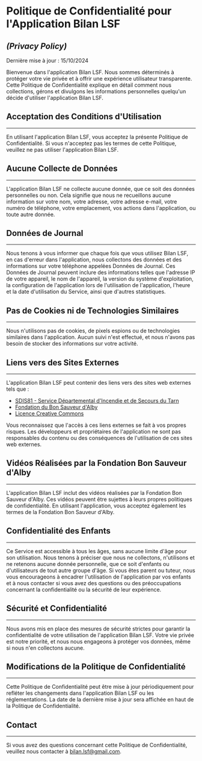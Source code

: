 # Politique de Confidentialité pour l'Application Bilan LSF 
## *(Privacy Policy)*

Dernière mise à jour : 15/10/2024

Bienvenue dans l'application Bilan LSF. Nous sommes déterminés à protéger votre vie privée et à offrir une expérience utilisateur transparente. Cette Politique de Confidentialité explique en détail comment nous collections, gérons et divulgons les informations personnelles quelqu'un décide d'utiliser l'application Bilan LSF.

## Acceptation des Conditions d'Utilisation
-------
En utilisant l'application Bilan LSF, vous acceptez la présente Politique de Confidentialité. Si vous n'acceptez pas les termes de cette Politique, veuillez ne pas utiliser l'application Bilan LSF.

## Aucune Collecte de Données
-------
L'application Bilan LSF ne collecte aucune donnée, que ce soit des données personnelles ou non. Cela signifie que nous ne recueillons aucune information sur votre nom, votre adresse, votre adresse e-mail, votre numéro de téléphone, votre emplacement, vos actions dans l'application, ou toute autre donnée.

## Données de Journal
-------
Nous tenons à vous informer que chaque fois que vous utilisez Bilan LSF, en cas d'erreur dans l'application, nous collectons des données et des informations sur votre téléphone appelées Données de Journal. Ces Données de Journal peuvent inclure des informations telles que l'adresse IP de votre appareil, le nom de l'appareil, la version du système d'exploitation, la configuration de l'application lors de l'utilisation de l'application, l'heure et la date d'utilisation du Service, ainsi que d'autres statistiques.

## Pas de Cookies ni de Technologies Similaires
-------
Nous n'utilisons pas de cookies, de pixels espions ou de technologies similaires dans l'application. Aucun suivi n'est effectué, et nous n'avons pas besoin de stocker des informations sur votre activité.

## Liens vers des Sites Externes
-------
L'application Bilan LSF peut contenir des liens vers des sites web externes tels que :

- [SDIS81 - Service Départemental d'Incendie et de Secours du Tarn](https://www.sdis81.fr/)
- [Fondation du Bon Sauveur d'Alby](https://www.bonsauveuralby.fr/)
- [Licence Creative Commons](https://creativecommons.org/licenses/by-nc-nd/4.0/)
  
Vous reconnaissez que l'accès à ces liens externes se fait à vos propres risques. Les développeurs et propriétaires de l'application ne sont pas responsables du contenu ou des conséquences de l'utilisation de ces sites web externes.

## Vidéos Réalisées par la Fondation Bon Sauveur d'Alby
-------
L'application Bilan LSF inclut des vidéos réalisées par la Fondation Bon Sauveur d'Alby. Ces vidéos peuvent être sujettes à leurs propres politiques de confidentialité. En utilisant l'application, vous acceptez également les termes de la Fondation Bon Sauveur d'Alby.

## Confidentialité des Enfants
-------

Ce Service est accessible à tous les âges, sans aucune limite d'âge pour son utilisation. Nous tenons à préciser que nous ne collectons, n'utilisons et ne retenons aucune donnée personnelle, que ce soit d'enfants ou d'utilisateurs de tout autre groupe d'âge. Si vous êtes parent ou tuteur, nous vous encourageons à encadrer l'utilisation de l'application par vos enfants et à nous contacter si vous avez des questions ou des préoccupations concernant la confidentialité ou la sécurité de leur expérience.

## Sécurité et Confidentialité
-------
Nous avons mis en place des mesures de sécurité strictes pour garantir la confidentialité de votre utilisation de l'application Bilan LSF. Votre vie privée est notre priorité, et nous nous engageons à protéger vos données, même si nous n'en collectons aucune.

## Modifications de la Politique de Confidentialité
-------
Cette Politique de Confidentialité peut être mise à jour périodiquement pour refléter les changements dans l'application Bilan LSF ou les réglementations. La date de la dernière mise à jour sera affichée en haut de la Politique de Confidentialité.

## Contact
-------
Si vous avez des questions concernant cette Politique de Confidentialité, veuillez nous contacter à bilan.lsf@gmail.com.
